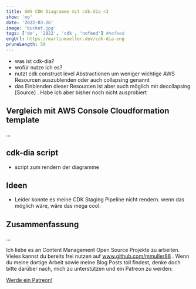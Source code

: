 ```yaml
---
title: AWS CDK Diagramme mit cdk-dia <3
show: 'no'
date: '2022-03-26'
image: 'bucket.jpg'
tags: ['de', '2022', 'cdk', 'nofeed'] #nofeed
engUrl: https://martinmueller.dev/cdk-dia-eng
pruneLength: 50
---
```


* was ist cdk-dia?
* wofür nutze ich es?
* nutzt cdk construct level Abstractionen um weniger wichtige AWS Resourcen auszublenden oder auch collapsing genannt
* das Einblenden dieser Resourcen ist aber auch möglich mit decollapsing [Source] . Habe ich aber bisher noch nicht ausprobiert

## Vergleich mit AWS Console Cloudformation template

...

## cdk-dia script

* script zum rendern der diagramme

## Ideen

* Leider konnte es meine CDK Staging Pipeline nicht rendern. wenn das möglich wäre, wäre das mega cool.

## Zusammenfassung

...

Ich liebe es an Content Management Open Source Projekte zu arbeiten. Vieles kannst du bereits frei nutzen auf www.github.com/mmuller88 . Wenn du meine dortige Arbeit sowie meine Blog Posts toll findest, denke doch bitte darüber nach, mich zu unterstützen und ein Patreon zu werden:

<a href="https://www.patreon.com/bePatron?u=29010217" data-patreon-widget-type="become-patron-button">Werde ein Patreon!</a><script async src="https://c6.patreon.com/becomePatronButton.bundle.js"></script>
